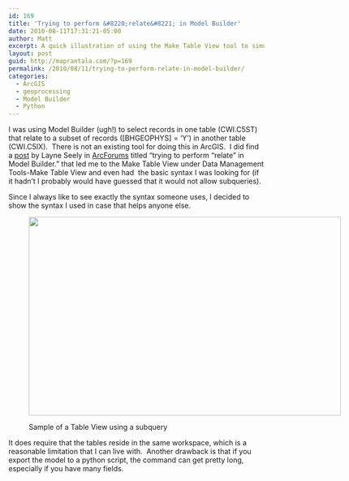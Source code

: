 ```yaml
---
id: 169
title: 'Trying to perform &#8220;relate&#8221; in Model Builder'
date: 2010-08-11T17:31:21-05:00
author: Matt
excerpt: A quick illustration of using the Make Table View tool to simulate doing a relate in Model Builder.
layout: post
guid: http://maprantala.com/?p=169
permalink: /2010/08/11/trying-to-perform-relate-in-model-builder/
categories:
  - ArcGIS
  - geoprocessing
  - Model Builder
  - Python
---
```

I was using Model Builder (ugh!) to select records in one table (CWI.C5ST) that relate to a subset of records ([BHGEOPHYS] = &#8216;Y&#8217;) in another table (CWI.C5IX).  There is not an existing tool for doing this in ArcGIS.  I did find a [post](http://forums.esri.com/Thread.asp?c=93&f=1728&t=257179&g=1) by Layne Seely in [ArcForums](http://forums.esri.com/) titled &#8220;trying to perform &#8220;relate&#8221; in Model Builder.&#8221; that led me to the Make Table View under Data Management Tools-Make Table View and even had  the basic syntax I was looking for (if it hadn&#8217;t I probably would have guessed that it would not allow subqueries).

Since I always like to see exactly the syntax someone uses, I decided to show the syntax I used in case that helps anyone else.<figure id="attachment_171" aria-describedby="caption-attachment-171" style="width: 615px" class="wp-caption alignnone">

[<img class="size-medium wp-image-171" title="tableView" src="https://i1.wp.com/maprantala.com/wp-content/uploads/2010/08/tableview.jpg?resize=615%2C392" alt="" width="615" height="392" data-recalc-dims="1" />](https://i1.wp.com/maprantala.com/wp-content/uploads/2010/08/tableview.jpg)<figcaption id="caption-attachment-171" class="wp-caption-text">Sample of a Table View using a subquery</figcaption></figure> 

It does require that the tables reside in the same workspace, which is a reasonable limitation that I can live with.  Another drawback is that if you export the model to a python script, the command can get pretty long, especially if you have many fields.